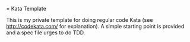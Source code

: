 = Kata Template

This is my private template for doing regular code Kata (see http://codekata.com/ for explanation). A simple starting
point is provided and a spec file urges to do TDD.